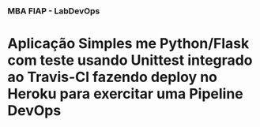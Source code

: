### MBA FIAP - LabDevOps

# Aplicação Simples me Python/Flask com teste usando Unittest integrado ao Travis-CI fazendo deploy no Heroku para exercitar uma Pipeline DevOps